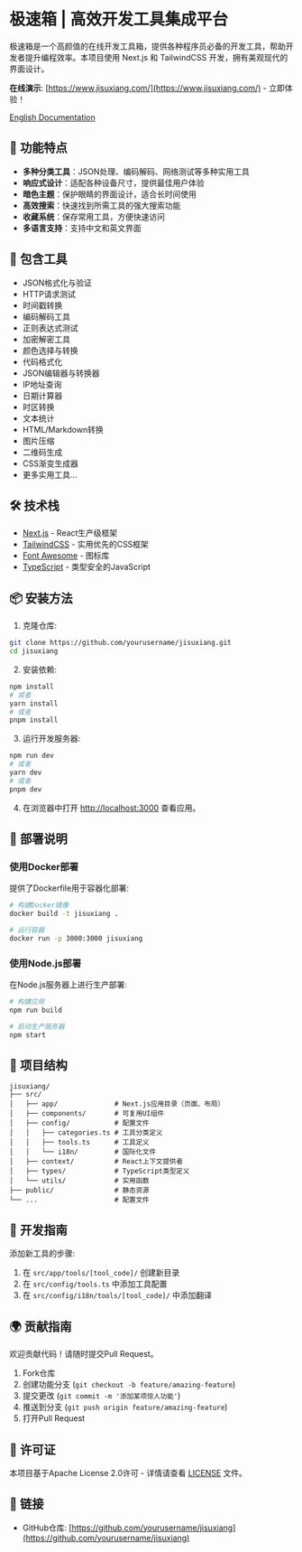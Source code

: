 # 极速箱 | 高效开发工具集成平台

极速箱是一个高颜值的在线开发工具箱，提供各种程序员必备的开发工具，帮助开发者提升编程效率。本项目使用 Next.js 和 TailwindCSS 开发，拥有美观现代的界面设计。

**在线演示**: [https://www.jisuxiang.com/](https://www.jisuxiang.com/) - 立即体验！

[English Documentation](README.md)

## 🚀 功能特点

- **多种分类工具**：JSON处理、编码解码、网络测试等多种实用工具
- **响应式设计**：适配各种设备尺寸，提供最佳用户体验
- **暗色主题**：保护眼睛的界面设计，适合长时间使用
- **高效搜索**：快速找到所需工具的强大搜索功能
- **收藏系统**：保存常用工具，方便快速访问
- **多语言支持**：支持中文和英文界面

## 🔧 包含工具

- JSON格式化与验证
- HTTP请求测试
- 时间戳转换
- 编码解码工具
- 正则表达式测试
- 加密解密工具
- 颜色选择与转换
- 代码格式化
- JSON编辑器与转换器
- IP地址查询
- 日期计算器
- 时区转换
- 文本统计
- HTML/Markdown转换
- 图片压缩
- 二维码生成
- CSS渐变生成器
- 更多实用工具...

## 🛠️ 技术栈

- [Next.js](https://nextjs.org) - React生产级框架
- [TailwindCSS](https://tailwindcss.com) - 实用优先的CSS框架
- [Font Awesome](https://fontawesome.com) - 图标库
- [TypeScript](https://www.typescriptlang.org/) - 类型安全的JavaScript

## 📦 安装方法

1. 克隆仓库:
```bash
git clone https://github.com/yourusername/jisuxiang.git
cd jisuxiang
```

2. 安装依赖:
```bash
npm install
# 或者
yarn install
# 或者
pnpm install
```

3. 运行开发服务器:
```bash
npm run dev
# 或者
yarn dev
# 或者
pnpm dev
```

4. 在浏览器中打开 [http://localhost:3000](http://localhost:3000) 查看应用。

## 🚢 部署说明

### 使用Docker部署

提供了Dockerfile用于容器化部署:

```bash
# 构建Docker镜像
docker build -t jisuxiang .

# 运行容器
docker run -p 3000:3000 jisuxiang
```

### 使用Node.js部署

在Node.js服务器上进行生产部署:

```bash
# 构建应用
npm run build

# 启动生产服务器
npm start
```

## 🧩 项目结构

```
jisuxiang/
├── src/
│   ├── app/              # Next.js应用目录（页面、布局）
│   ├── components/       # 可复用UI组件
│   ├── config/           # 配置文件
│   │   ├── categories.ts # 工具分类定义
│   │   ├── tools.ts      # 工具定义
│   │   └── i18n/         # 国际化文件
│   ├── context/          # React上下文提供者
│   ├── types/            # TypeScript类型定义
│   └── utils/            # 实用函数
├── public/               # 静态资源
└── ...                   # 配置文件
```

## 🧪 开发指南

添加新工具的步骤:

1. 在 `src/app/tools/[tool_code]/` 创建新目录
2. 在 `src/config/tools.ts` 中添加工具配置
3. 在 `src/config/i18n/tools/[tool_code]/` 中添加翻译

## 🌍 贡献指南

欢迎贡献代码！请随时提交Pull Request。

1. Fork仓库
2. 创建功能分支 (`git checkout -b feature/amazing-feature`)
3. 提交更改 (`git commit -m '添加某项惊人功能'`)
4. 推送到分支 (`git push origin feature/amazing-feature`)
5. 打开Pull Request

## 📄 许可证

本项目基于Apache License 2.0许可 - 详情请查看 [LICENSE](LICENSE) 文件。

## 🔗 链接

- GitHub仓库: [https://github.com/yourusername/jisuxiang](https://github.com/yourusername/jisuxiang) 